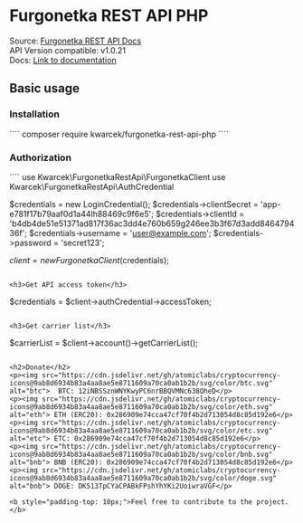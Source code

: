 <h1>Furgonetka REST API PHP</h1>

Source: <a href="https://furgonetka.pl/api/rest" target="_blank">Furgonetka REST API Docs</a>  
API Version compatible: v1.0.21    
Docs: <a href="https://kwarcek.github.io/furgonetka-docs/">Link to documentation</a>

<h2>Basic usage</h2>
<h3>Installation</h3>
````
composer require kwarcek/furgonetka-rest-api-php
````

<h3>Authorization</h3>
````
use Kwarcek\FurgonetkaRestApi\FurgonetkaClient
use Kwarcek\FurgonetkaRestApi\AuthCredential

$credentials = new LoginCredential();
$credentials->clientSecret = 'app-e781f17b79aaf0d1a44lh88469c9f6e5';
$credentials->clientId = 'b4db4de51e51371ad817f36ac3dd4e760b659g246ee3b3f67d3add846479436f';
$credentials->username = 'user@example.com';
$credentials->password = 'secret123';

$client = new FurgonetkaClient($credentials);
````

<h3>Get API access token</h3>
````
$credentials = $client->authCredential->accessToken;
````

<h3>Get carrier list</h3>
````
$carrierList = $client->account()->getCarrierList();
````

<h2>Donate</h2>
<p><img src="https://cdn.jsdelivr.net/gh/atomiclabs/cryptocurrency-icons@9ab8d6934b83a4aa8ae5e8711609a70ca0ab1b2b/svg/color/btc.svg" alt="btc">  BTC: 12iNBSSznWNYKwyPC6nrBBQVMNc638QheD</p>
<p><img src="https://cdn.jsdelivr.net/gh/atomiclabs/cryptocurrency-icons@9ab8d6934b83a4aa8ae5e8711609a70ca0ab1b2b/svg/color/eth.svg" alt="eth"> ETH (ERC20): 0x286909e74cca47cf70f4b2d713054d8c85d192e6</p>
<p><img src="https://cdn.jsdelivr.net/gh/atomiclabs/cryptocurrency-icons@9ab8d6934b83a4aa8ae5e8711609a70ca0ab1b2b/svg/color/etc.svg" alt="etc"> ETC: 0x286909e74cca47cf70f4b2d713054d8c85d192e6</p>
<p><img src="https://cdn.jsdelivr.net/gh/atomiclabs/cryptocurrency-icons@9ab8d6934b83a4aa8ae5e8711609a70ca0ab1b2b/svg/color/bnb.svg" alt="bnb"> BNB (ERC20): 0x286909e74cca47cf70f4b2d713054d8c85d192e6</p>  
<p><img src="https://cdn.jsdelivr.net/gh/atomiclabs/cryptocurrency-icons@9ab8d6934b83a4aa8ae5e8711609a70ca0ab1b2b/svg/color/doge.svg" alt="bnb"> DOGE: DK513TpCYaCPABkFPshYhYKi2UoiwraVGF</p>

<b style="padding-top: 10px;">Feel free to contribute to the project.</b>

